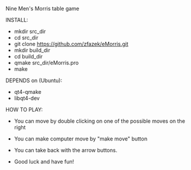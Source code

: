 
Nine Men's Morris table game

INSTALL:
- mkdir src_dir
- cd src_dir
- git clone https://github.com/zfazek/eMorris.git
- mkdir build_dir
- cd build_dir
- qmake src_dir/eMorris.pro
- make

DEPENDS on (Ubuntu):
- qt4-qmake
- libqt4-dev 

HOW TO PLAY:
- You can move by double clicking on one of the possible moves on the right
- You can make computer move by "make move" button
- You can take back with the arrow buttons.

- Good luck and have fun!

